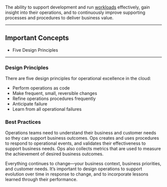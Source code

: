 The ability to support development and run [workloads](https://wa.aws.amazon.com/wellarchitected/2020-07-02T19-33-23/wat.concept.workload.en.html "The set of components that together deliver business value.") effectively, gain insight into their operations, and to continuously improve supporting processes and procedures to deliver business value.

--------
## Important Concepts
- Five Design Principles

--------
### Design Principles

There are five design principles for operational excellence in the cloud:

- Perform operations as code
- Make frequent, small, reversible changes
- Refine operations procedures frequently
- Anticipate failure
- Learn from all operational failures

### Best Practices

Operations teams need to understand their business and customer needs so they can support business outcomes. Ops creates and uses procedures to respond to operational events, and validates their effectiveness to support business needs. Ops also collects metrics that are used to measure the achievement of desired business outcomes.

Everything continues to change—your business context, business priorities, and customer needs. It’s important to design operations to support evolution over time in response to change, and to incorporate lessons learned through their performance.